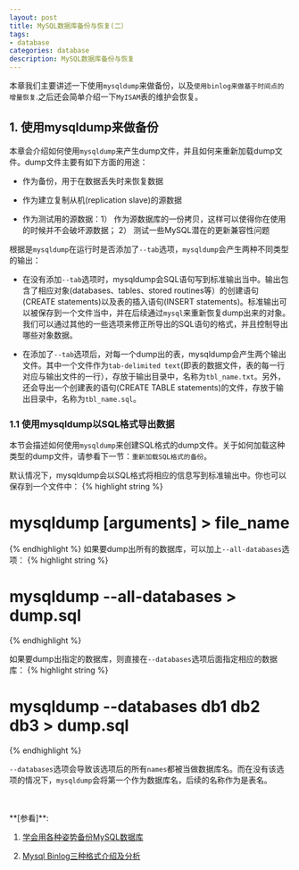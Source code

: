 ```yaml
---
layout: post
title: MySQL数据库备份与恢复(二）
tags:
- database
categories: database
description: MySQL数据库备份与恢复
---
```



本章我们主要讲述一下使用```mysqldump```来做备份，以及```使用binlog来做基于时间点的增量恢复```.之后还会简单介绍一下```MyISAM```表的维护会恢复。


<!-- more -->

## 1. 使用mysqldump来做备份
本章会介绍如何使用```mysqldump```来产生dump文件，并且如何来重新加载dump文件。dump文件主要有如下方面的用途：

* 作为备份，用于在数据丢失时来恢复数据

* 作为建立复制从机(replication slave)的源数据

* 作为测试用的源数据：1） 作为源数据库的一份拷贝，这样可以使得你在使用的时候并不会破坏源数据； 2） 测试一些MySQL潜在的更新兼容性问题

根据是```mysqldump```在运行时是否添加了```--tab```选项，```mysqldump```会产生两种不同类型的输出：

* 在没有添加```--tab```选项时，mysqldump会SQL语句写到标准输出当中。输出包含了相应对象(databases、tables、stored routines等）的创建语句(CREATE statements)以及表的插入语句(INSERT statements)。标准输出可以被保存到一个文件当中，并在后续通过```mysql```来重新恢复dump出来的对象。我们可以通过其他的一些选项来修正所导出的SQL语句的格式，并且控制导出哪些对象数据。

* 在添加了```--tab```选项后，对每一个dump出的表，mysqldump会产生两个输出文件。其中一个文件作为```tab-delimited text```(即表的数据文件，表的每一行对应与输出文件的一行），存放于输出目录中，名称为```tbl_name.txt```。另外，还会导出一个创建表的语句(CREATE TABLE statements)的文件，存放于输出目录中，名称为```tbl_name.sql```。

### 1.1 使用mysqldump以SQL格式导出数据
本节会描述如何使用```mysqldump```来创建SQL格式的dump文件。关于如何加载这种类型的dump文件，请参看下一节：```重新加载SQL格式的备份```。

默认情况下，mysqldump会以SQL格式将相应的信息写到标准输出中。你也可以保存到一个文件中：
{% highlight string %}
# mysqldump [arguments] > file_name
{% endhighlight %}
如果要dump出所有的数据库，可以加上```--all-databases```选项：
{% highlight string %}
# mysqldump --all-databases > dump.sql
{% endhighlight %}

如果要dump出指定的数据库，则直接在```--databases```选项后面指定相应的数据库：
{% highlight string %}
# mysqldump --databases db1 db2 db3 > dump.sql
{% endhighlight %}

```--databases```选项会导致该选项后的所有```names```都被当做数据库名。而在没有该选项的情况下，```mysqldump```会将第一个作为数据库名，后续的名称作为是表名。






<br />
<br />
**[参看]**:

1. [学会用各种姿势备份MySQL数据库](http://www.cnblogs.com/liangshaoye/p/5464794.html)

2. [Mysql Binlog三种格式介绍及分析](https://www.cnblogs.com/itcomputer/articles/5005602.html)




<br />
<br />
<br />

